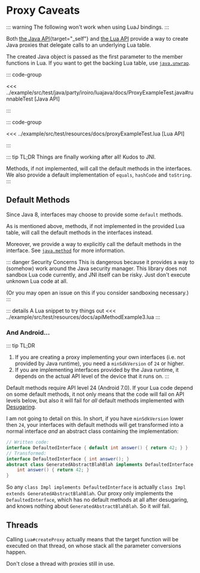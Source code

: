 # Proxy Caveats

::: warning
The following won't work when using LuaJ bindings.
:::

Both [the Java API](./javadoc/party/iroiro/luajava/Lua.html#createProxy(java.lang.Class[],party.iroiro.luajava.Lua.Conversion)){target="_self"}
and [the Lua API](./api.md#proxy-jclass-table-function) provide a way
to create Java proxies that delegate calls to an underlying Lua table.

The created Java object is passed as the first parameter to the member functions in Lua.
If you want to get the backing Lua table, use [`java.unwrap`](./api.md#unwrap-jobject-function).

::: code-group

<<< ../example/src/test/java/party/iroiro/luajava/docs/ProxyExampleTest.java#runnableTest [Java API]

:::

::: code-group

<<< ../example/src/test/resources/docs/proxyExampleTest.lua [Lua API]

:::

::: tip TL;DR
Things are finally working after all! Kudos to JNI.

Methods, if not implemented, will call the default methods in the interfaces.
We also provide a default implementation of `equals`, `hashCode` and `toString`.
:::

## Default Methods

Since Java 8, interfaces may choose to provide some `default` methods.

As is mentioned above, methods, if not implemented in the provided Lua table,
will call the default methods in the interfaces instead.

Moreover, we provide a way to explicitly call the default methods in the interface.
See [`java.method`](#method-jobject-method-signature-function) for more information.

::: danger Security Concerns
This is dangerous because it provides a way to (somehow) work around the Java security manager.
This library does not sandbox Lua code currently, and JNI itself can be risky.
Just don't execute unknown Lua code at all.

(Or you may open an issue on this if you consider sandboxing necessary.)
:::

::: details A Lua snippet to try things out
<<< ../example/src/test/resources/docs/apiMethodExample3.lua
:::

### And Android...

::: tip TL;DR
1. If you are creating a proxy implementing your own interfaces (i.e. not provided by Java runtime),
    you need a `minSdkVersion` of `24` or higher.
2. If you are implementing interfaces provided by the Java runtime, it depends on the actual API level of the device that it runs on.
:::

Default methods require API level 24 (Android 7.0).
If your Lua code depend on some default methods,
it not only means that the code will fail on API levels below,
but also it will fail for *all* default methods implemented with [Desugaring].

[Desugaring]: https://developer.android.com/studio/write/java8-support

I am not going to detail on this. In short, if you have `minSdkVersion` lower then `24`,
your interfaces with default methods will get transformed into a normal interface
*and* an abstract class containing the implementation:

```java ignored
// Written code:
interface DefaultedInterface { default int answer() { return 42; } }
// Transformed:
interface DefaultedInterface { int answer(); }
abstract class GeneratedAbstractBlahBlah implements DefaultedInterface {
    int answer() { return 42; }
}
```

So any `class Impl implements DefaultedInterface` is actually `class Impl extends GeneratedAbstractBlahBlah`.
Our proxy only implements the `DefaultedInterface`, which has no default methods at all after desugaring, and knows nothing about `GeneratedAbstractBlahBlah`. So it *will* fail.

## Threads

Calling `Lua#createProxy` actually means that the target function will be executed on that thread,
on whose stack all the parameter conversions happen.

Don't close a thread with proxies still in use.
